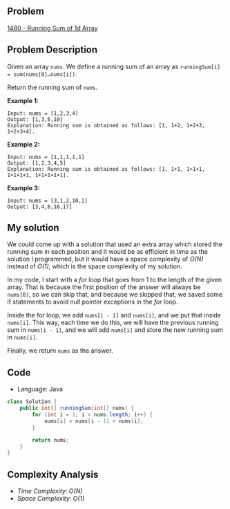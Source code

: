 
## Problem

[1480 - Running Sum of 1d Array](https://leetcode.com/problems/running-sum-of-1d-array/)

## Problem Description


Given an array `nums`. We define a running sum of an array as `runningSum[i] = sum(nums[0]…nums[i])`.

Return the running sum of `nums`.

__Example 1:__
```
Input: nums = [1,2,3,4]
Output: [1,3,6,10]
Explanation: Running sum is obtained as follows: [1, 1+2, 1+2+3, 1+2+3+4].
```

__Example 2:__
```
Input: nums = [1,1,1,1,1]
Output: [1,2,3,4,5]
Explanation: Running sum is obtained as follows: [1, 1+1, 1+1+1, 1+1+1+1, 1+1+1+1+1].
```

__Example 3:__
```
Input: nums = [3,1,2,10,1]
Output: [3,4,6,16,17]
```

## My solution

We could come up with a solution that used an extra array which stored the running sum in each position and it would be as efficient in time as the solution I programmed, but it would have a space complexity of _O(N)_ instead of _O(1)_, which is the space complexity of my solution.

In my code, I start with a _for_ loop that goes from 1 to the length of the given array. That is because the first position of the answer will always be `nums[0]`, so we can skip that, and because we skipped that, we saved some if statements to avoid null pointer exceptions in the _for_ loop.

Inside the for loop, we add `nums[i - 1]` and `nums[i]`, and we put that inside `nums[i]`. This way, each time we do this, we will have the previous running sum in `nums[i - 1]`, and we will add `nums[i]` and store the new running sum in `nums[i]`.

Finally, we return `nums` as the answer.

## Code

- Language: Java

```java
class Solution {
    public int[] runningSum(int[] nums) {        
        for (int i = 1; i < nums.length; i++) {
            nums[i] = nums[i - 1] + nums[i];
        }

        return nums;
    }
}
```

## Complexity Analysis

- _Time Complexity: O(N)_
- _Space Complexity: O(1)_
